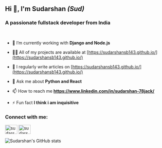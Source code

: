 ## Hi 👋, I'm Sudarshan <i> (Sud)</i> 

### A passionate fullstack developer from India 

<br>

- 🌱 I’m currently working with **Django and Node.js**

- 👨‍💻 All of my projects are available at [https://sudarshansb143.github.io/](https://sudarshansb143.github.io/)

- 📝 I regularly write articles on [https://sudarshansb143.github.io/](https://sudarshansb143.github.io/)

- 💬 Ask me about **Python and React**

- 📫 How to reach me **https://www.linkedin.com/in/sudarshan-78jack/**

- ⚡ Fun fact **I think i am inquisitive**

<h3 align="left">Connect with me:</h3>
<p align="left">
<a target="_blank" href="https://linkedin.com/in/sudarshan-78jack" target="blank"><img align="center" src="https://cdn.jsdelivr.net/npm/simple-icons@3.0.1/icons/linkedin.svg" alt="sudarshan-78jack" height="30" width="40" /></a>
<a target="_blank" href="https://www.hackerrank.com/sudarshansb143" target="blank"><img align="center" src="https://cdn.jsdelivr.net/npm/simple-icons@3.0.1/icons/hackerrank.svg" alt="sudarshansb143" height="30" width="40" /></a>
</p>


![Sudarshan's GitHub stats](https://github-readme-stats.vercel.app/api?username=sudarshansb143&show_icons=true&theme=radical)
